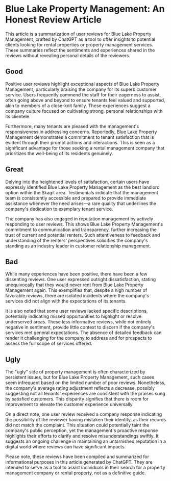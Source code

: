 # Blue Lake Property Management: An Honest Review Article

This article is a summarization of user reviews for Blue Lake Property Management, crafted by ChatGPT as a tool to offer insights to potential clients looking for rental properties or property management services. These summaries reflect the sentiments and experiences shared in the reviews without revealing personal details of the reviewers.

## Good
Positive user reviews highlight exceptional aspects of Blue Lake Property Management, particularly praising the company for its superb customer service. Users frequently commend the staff for their eagerness to assist, often going above and beyond to ensure tenants feel valued and supported, akin to members of a close-knit family. These experiences suggest a company culture focused on cultivating strong, personal relationships with its clientele.

Furthermore, many tenants are pleased with the management's responsiveness in addressing concerns. Reportedly, Blue Lake Property Management demonstrates a commitment to tenant satisfaction that is evident through their prompt actions and interactions. This is seen as a significant advantage for those seeking a rental management company that prioritizes the well-being of its residents genuinely.

## Great
Delving into the heightened levels of satisfaction, certain users have expressly identified Blue Lake Property Management as the best landlord option within the Skagit area. Testimonials indicate that the management team is consistently accessible and prepared to provide immediate assistance whenever the need arises—a rare quality that underlines the company's dedication to exemplary tenant service.

The company has also engaged in reputation management by actively responding to user reviews. This shows Blue Lake Property Management's commitment to communication and transparency, further increasing the trust of current and potential renters. Such attentiveness to feedback and understanding of the renters' perspectives solidifies the company's standing as an industry leader in customer relationship management.

## Bad
While many experiences have been positive, there have been a few dissenting reviews. One user expressed outright dissatisfaction, stating unequivocally that they would never rent from Blue Lake Property Management again. This exemplifies that, despite a high number of favorable reviews, there are isolated incidents where the company's services did not align with the expectations of its tenants.

It is also noted that some user reviews lacked specific descriptions, potentially indicating missed opportunities to highlight or resolve underserved areas. These less informative reviews, while not entirely negative in sentiment, provide little context to discern if the company's services met general expectations. The absence of detailed feedback can render it challenging for the company to address and for prospects to assess the full scope of services offered.

## Ugly
The "ugly" side of property management is often characterized by persistent issues, but for Blue Lake Property Management, such cases seem infrequent based on the limited number of poor reviews. Nonetheless, the company's average rating adjustment reflects a decrease, possibly suggesting not all tenants' experiences are consistent with the praises sung by satisfied customers. This disparity signifies that there is room for improvement to elevate the customer experience universally.

On a direct note, one user review received a company response indicating the possibility of the reviewer having mistaken their identity, as their records did not match the complaint. This situation could potentially taint the company's public perception, yet the management's proactive response highlights their efforts to clarify and resolve misunderstandings swiftly. It suggests an ongoing challenge in maintaining an untarnished reputation in a digital world where reviews can have significant impacts.

Please note, these reviews have been compiled and summarized for informational purposes in this article generated by ChatGPT. They are intended to serve as a tool to assist individuals in their search for a property management company or rental property, not as a definitive guide.